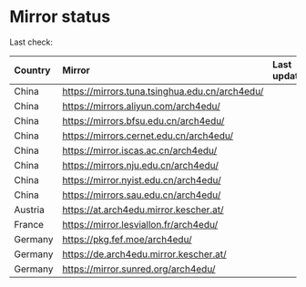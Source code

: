<script src="./time.js"></script>
# Mirror status
Last check: <script type="text/javascript">localize(1740813573.2551782);</script>

|Country|Mirror|Last update|
|:------|:-----|:----------|
|China|https://mirrors.tuna.tsinghua.edu.cn/arch4edu/|<script type="text/javascript">localize(1740811324);</script>|
|China|https://mirrors.aliyun.com/arch4edu/|<script type="text/javascript">localize(1740768135);</script>|
|China|https://mirrors.bfsu.edu.cn/arch4edu/|<script type="text/javascript">localize(1740768135);</script>|
|China|https://mirrors.cernet.edu.cn/arch4edu/|<script type="text/javascript">localize(1740811324);</script>|
|China|https://mirror.iscas.ac.cn/arch4edu/|<script type="text/javascript">localize(1740811324);</script>|
|China|https://mirrors.nju.edu.cn/arch4edu/|<script type="text/javascript">localize(1740725109);</script>|
|China|https://mirror.nyist.edu.cn/arch4edu/|<script type="text/javascript">localize(1740768135);</script>|
|China|https://mirrors.sau.edu.cn/arch4edu/|<script type="text/javascript">localize(1731653531);</script>|
|Austria|https://at.arch4edu.mirror.kescher.at/|<script type="text/javascript">localize(1740768135);</script>|
|France|https://mirror.lesviallon.fr/arch4edu/|<script type="text/javascript">localize(1740768135);</script>|
|Germany|https://pkg.fef.moe/arch4edu/|<script type="text/javascript">localize(1740768135);</script>|
|Germany|https://de.arch4edu.mirror.kescher.at/|<script type="text/javascript">localize(1740768135);</script>|
|Germany|https://mirror.sunred.org/arch4edu/|<script type="text/javascript">localize(1740768135);</script>|

<script src="./tablefilter/tablefilter.js"></script>
<script src="./table.js"></script>